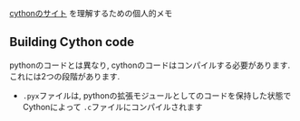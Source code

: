 [cythonのサイト](http://docs.cython.org/en/latest/src/quickstart/build.html) を理解するための個人的メモ

## Building Cython code

pythonのコードとは異なり, cythonのコードはコンパイルする必要があります. これには2つの段階があります.

- `.pyx`ファイルは, pythonの拡張モジュールとしてのコードを保持した状態でCythonによって `.c`ファイルにコンパイルされます
